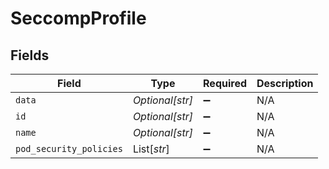 # SeccompProfile


## Fields

| Field                   | Type                    | Required                | Description             |
| ----------------------- | ----------------------- | ----------------------- | ----------------------- |
| `data`                  | *Optional[str]*         | :heavy_minus_sign:      | N/A                     |
| `id`                    | *Optional[str]*         | :heavy_minus_sign:      | N/A                     |
| `name`                  | *Optional[str]*         | :heavy_minus_sign:      | N/A                     |
| `pod_security_policies` | List[*str*]             | :heavy_minus_sign:      | N/A                     |